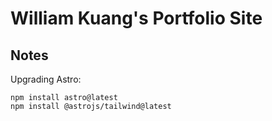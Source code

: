 # William Kuang's Portfolio Site

## Notes

Upgrading Astro:

```
npm install astro@latest
npm install @astrojs/tailwind@latest
```
